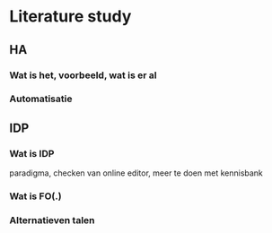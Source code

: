 # Literature study
## HA

### Wat is het, voorbeeld, wat is er al

### Automatisatie

## IDP

### Wat is IDP
paradigma, checken van online editor, meer te doen met kennisbank
### Wat is FO(.)

### Alternatieven talen